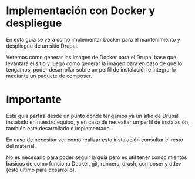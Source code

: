 #  Implementación con Docker y despliegue

En esta guía se verá como implementar Docker para el mantenimiento y despliegue de un sitio Drupal.

Veremos como generar las imágen de Docker para el Drupal base que levantará el sitio y luego como
generar la imágen para en caso de que lo tengamos, poder desarrollar sobre un perfil de instalación e integrarlo 
mediante un paquete de composer.

#  Importante

Esta guía partirá desde un punto donde tengamos ya un sitio de Drupal instalado en nuestro equipo, 
y en caso de necesitar un perfil de instalación, también esté desarrollado e implementado.

En caso de necesitar ver como realizar esta instalación consultar el resto del material.

No es necesario para poder seguir la guía pero es util tener conocimientos básicos de como funciona Docker, git,
runners, drush, composer y ddev (este último para desarrollo).
